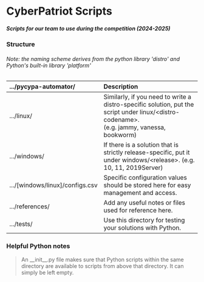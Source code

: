 CyberPatriot Scripts
====================
##### Scripts for our team to use during the competition (2024-2025)

### Structure
###### Note: the naming scheme derives from the python library _'distro'_ and Python's built-in library _'platform'_
| .../pycypa-automator/ | Description |
| :- | :----- |
| .../linux/			| Similarly, if you need to write a distro-specific solution, put the script under linux/\<distro-codename\>.<br>(e.g. jammy, vanessa, bookworm) |
| .../windows/		| If there is a solution that is strictly release-specific, put it under windows/\<release\>. (e.g. 10, 11, 2019Server) |
| .../\[windows/linux]/configs.csv | Specific configuration values should be stored here for easy management and access.
| .../references/ 	| Add any useful notes or files used for reference here. |
| .../tests/			| Use this directory for testing your solutions with Python.

### Helpful Python notes
> An \_\_init\_\_.py file makes sure that Python scripts within the same directory are available to scripts from above that directory. It can simply be left empty.
